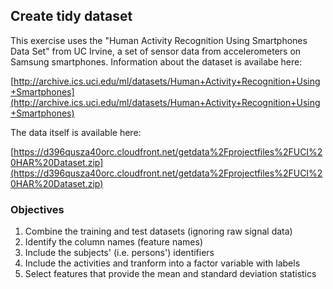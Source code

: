 ## Create tidy dataset

This exercise uses the "Human Activity Recognition Using Smartphones Data Set" from UC Irvine, a set of sensor data from accelerometers on Samsung smartphones. Information about the dataset is availabe here:

[http://archive.ics.uci.edu/ml/datasets/Human+Activity+Recognition+Using+Smartphones](http://archive.ics.uci.edu/ml/datasets/Human+Activity+Recognition+Using+Smartphones)

The data itself is available here:

[https://d396qusza40orc.cloudfront.net/getdata%2Fprojectfiles%2FUCI%20HAR%20Dataset.zip](https://d396qusza40orc.cloudfront.net/getdata%2Fprojectfiles%2FUCI%20HAR%20Dataset.zip)

### Objectives

1. Combine the training and test datasets (ignoring raw signal data)
2. Identify the column names (feature names)
3. Include the subjects' (i.e. persons') identifiers
4. Include the activities and tranform into a factor variable with labels
5. Select features that provide the mean and standard deviation statistics

